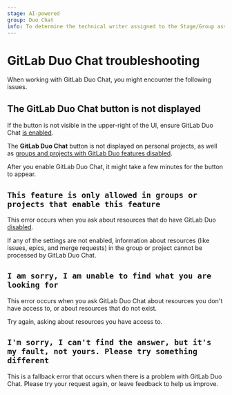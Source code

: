 ```yaml
---
stage: AI-powered
group: Duo Chat
info: To determine the technical writer assigned to the Stage/Group associated with this page, see https://handbook.gitlab.com/handbook/product/ux/technical-writing/#assignments
---
```


# GitLab Duo Chat troubleshooting

When working with GitLab Duo Chat, you might encounter the following issues.

## The **GitLab Duo Chat** button is not displayed

If the button is not visible in the upper-right of the UI,
ensure GitLab Duo Chat [is enabled](turn_on_off.md).

The **GitLab Duo Chat** button is not displayed on personal projects,
as well as
[groups and projects with GitLab Duo features disabled](turn_on_off.md).

After you enable GitLab Duo Chat, it might take a few minutes for the
button to appear.

## `This feature is only allowed in groups or projects that enable this feature`

This error occurs when you ask about resources that do have
GitLab Duo [disabled](turn_on_off.md).

If any of the settings are not enabled, information about resources
(like issues, epics, and merge requests) in the group or project
cannot be processed by GitLab Duo Chat.

## `I am sorry, I am unable to find what you are looking for`

This error occurs when you ask GitLab Duo Chat about resources you don't have access to,
or about resources that do not exist.

Try again, asking about resources you have access to.

## `I'm sorry, I can't find the answer, but it's my fault, not yours. Please try something different`

This is a fallback error that occurs when there is a problem with GitLab Duo Chat.
Please try your request again, or leave feedback to help us improve.
